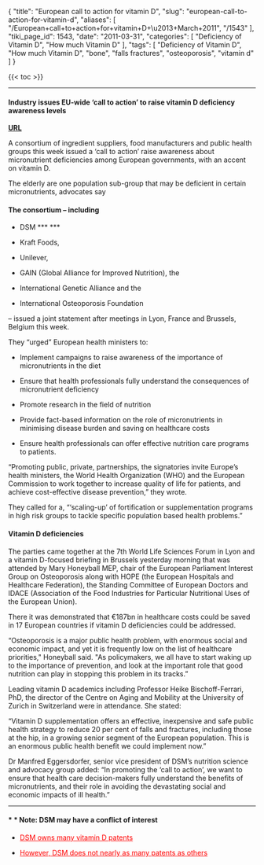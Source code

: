 {
    "title": "European call to action for vitamin D",
    "slug": "european-call-to-action-for-vitamin-d",
    "aliases": [
        "/European+call+to+action+for+vitamin+D+\u2013+March+2011",
        "/1543"
    ],
    "tiki_page_id": 1543,
    "date": "2011-03-31",
    "categories": [
        "Deficiency of Vitamin D",
        "How much Vitamin D"
    ],
    "tags": [
        "Deficiency of Vitamin D",
        "How much Vitamin D",
        "bone",
        "falls fractures",
        "osteoporosis",
        "vitamin d"
    ]
}


{{< toc >}} 

---

#### Industry issues EU-wide ‘call to action’ to raise vitamin D deficiency awareness levels

 **[URL](http://www.nutraingredients-usa.com/Industry/Industry-issues-EU-wide-call-to-action-to-raise-vitamin-D-deficiency-awareness-levels)** 

A consortium of ingredient suppliers, food manufacturers and public health groups this week issued a ‘call to action’ raise awareness about micronutrient deficiencies among European governments, with an accent on vitamin D.

The elderly are one population sub-group that may be deficient in certain micronutrients, advocates say

#### The consortium – including

* DSM  *** *** 

* Kraft Foods, 

* Unilever, 

* GAIN (Global Alliance for Improved Nutrition), the 

* International Genetic Alliance and the 

* International Osteoporosis Foundation 

– issued a joint statement after meetings in Lyon, France and Brussels, Belgium this week.

They “urged” European health ministers to:

* Implement campaigns to raise awareness of the importance of micronutrients in the diet

* Ensure that health professionals fully understand the consequences of micronutrient deficiency

* Promote research in the field of nutrition

* Provide fact-based information on the role of micronutrients in minimising disease burden and saving on healthcare costs

* Ensure health professionals can offer effective nutrition care programs to patients.

“Promoting public, private, partnerships, the signatories invite Europe’s health ministers, the World Health Organization (WHO) and the European Commission to work together to increase quality of life for patients, and achieve cost-effective disease prevention,” they wrote.

They called for a, “‘scaling-up’ of fortification or supplementation programs in high risk groups to tackle specific population based health problems.”

#### Vitamin D deficiencies

The parties came together at the 7th World Life Sciences Forum in Lyon and a vitamin D-focused briefing in Brussels yesterday morning that was attended by Mary Honeyball MEP, chair of the European Parliament Interest Group on Osteoporosis along with HOPE (the European Hospitals and Healthcare Federation), the Standing Committee of European Doctors and IDACE (Association of the Food Industries for Particular Nutritional Uses of the European Union).

There it was demonstrated that €187bn in healthcare costs could be saved in 17 European countries if vitamin D deficiencies could be addressed.

“Osteoporosis is a major public health problem, with enormous social and economic impact, and yet it is frequently low on the list of healthcare priorities," Honeyball said. "As policymakers, we all have to start waking up to the importance of prevention, and look at the important role that good nutrition can play in stopping this problem in its tracks.”

Leading vitamin D academics including Professor Heike Bischoff-Ferrari, PhD, the director of the Centre on Aging and Mobility at the University of Zurich in Switzerland were in attendance. She stated:

“Vitamin D supplementation offers an effective, inexpensive and safe public health strategy to reduce 20 per cent of falls and fractures, including those at the hip, in a growing senior segment of the European population. This is an enormous public health benefit we could implement now.”

Dr Manfred Eggersdorfer, senior vice president of DSM’s nutrition science and advocacy group added: “In promoting the ‘call to action’, we want to ensure that health care decision-makers fully understand the benefits of micronutrients, and their role in avoiding the devastating social and economic impacts of ill health.”

---

#### * * Note: DSM may have a conflict of interest

* <a href="/posts/dsm-owns-many-vitamin-d-patents" style="color: red; text-decoration: underline;" title="This link has an unknown page_id: 1043">DSM owns many vitamin D patents</a>

* <a href="/posts/however-dsm-does-not-nearly-as-many-patents-as-others" style="color: red; text-decoration: underline;" title="This link has an unknown page_id: 972">However, DSM does not nearly as many patents as others</a>